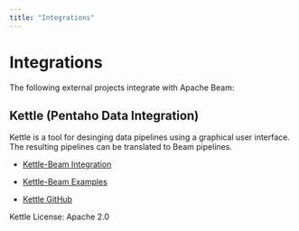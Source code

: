 ```yaml
---
title: "Integrations"
---
```

<!--
Licensed under the Apache License, Version 2.0 (the "License");
you may not use this file except in compliance with the License.
You may obtain a copy of the License at

http://www.apache.org/licenses/LICENSE-2.0

Unless required by applicable law or agreed to in writing, software
distributed under the License is distributed on an "AS IS" BASIS,
WITHOUT WARRANTIES OR CONDITIONS OF ANY KIND, either express or implied.
See the License for the specific language governing permissions and
limitations under the License.
-->

# Integrations

The following external projects integrate with Apache Beam:

## Kettle (Pentaho Data Integration)

Kettle is a tool for desinging data pipelines using a graphical user interface.
The resulting pipelines can be translated to Beam pipelines.

- [Kettle-Beam Integration](https://github.com/mattcasters/kettle-beam)
- [Kettle-Beam Examples](https://github.com/mattcasters/kettle-beam-examples)

- [Kettle GitHub](https://github.com/pentaho/pentaho-kettle/)

Kettle License: Apache 2.0
